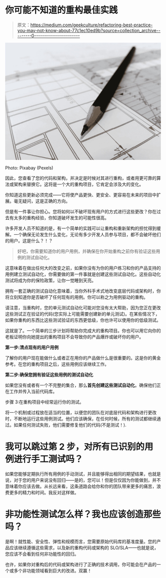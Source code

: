 # 你可能不知道的重构最佳实践

> 原文：<https://medium.com/geekculture/refactoring-best-practice-you-may-not-know-about-77c1ec10ed9b?source=collection_archive---------0----------------------->

![](img/0279d2b34b296af57bd26fe26ae5cbf9.png)

Photo: Pixabay (Pexels)

因此，您查看了您的代码和架构，并决定是时候对其进行重构，或者用更可靠的算法或架构来替换它。这将是一个大的重构项目，它肯定会涉及大的变化。

你知道这些更新必须完成——它将使产品更快、更安全、更容易在未来的项目中扩展。毫无疑问，这是正确的方向。

但是有一件事让你担心。您将如何以不破坏现有用户的方式进行这些更改？你在过去有太多的重构经验，你知道破坏发生的可能性很高。

许多开发人员不知道的是，有一个简单的实践可以让重构和重新架构的担忧得到缓解。一个确保无论发生什么变化，无论有多少开发人员参与项目，都不会破坏他们的用户。这是什么？！？

> 好吧，你需要知道你的用户用例，并确保在你开始重构之前你有验证这些用例的测试自动化。

这意味着在做出任何大的改变之前，如果你没有为你的用户练习和你的产品支持的用例建立测试自动化，你需要做的第一件事就是创建这些测试自动化。这些自动化测试将成为你的保险政策，让你一觉睡到天亮。

拥有一套正确的测试自动化意味着，当你外科手术式地改变底层代码或架构时，你将立刻知道你是否破坏了任何现有的用例。你可以称之为用例驱动的重构。

请注意，当重构时，您的单元测试自动化可能对您没有太大帮助，因为您正在更改这些测试正在验证的代码(您实际上可能需要创建新的单元测试)。在某些情况下，如果你重构的东西比这些测试验证的东西更低级，你也许可以使用你的低级测试。

这就是了。一个简单的三步计划将帮助你完成大的重构项目。你也可以用它向你的老板证明你向她提出的重构项目不会导致你的产品爆炸或破坏你的用户。

**第一步:清点现有的用户用例**

了解你的用户现在能做什么或者正在用你的产品做什么是很重要的。这是你的黄金参考。在您的重构项目之后，这些用例应该继续工作。

**第二步:确保您拥有验证这些用例的测试自动化**

如果您没有或者有一个不完整的集合，那么**首先创建这些测试自动化**。确保他们正在工作并传入当前代码库。

步骤 3:在重构项目中经常运行你的测试。

将一个机制或过程放在适当的位置，以便您的团队在对底层代码和架构进行更改时，不断地运行这些用例测试。他们应该确保，在任何时候，所有的测试都继续通过。如果任何测试失败，他们需要修复他们的代码(不是测试！).

# 我可以跳过第 2 步，对所有已识别的用例进行手工测试吗？

如果您能够定期执行所有用例的手动测试，并且能够得出相同的期望结果，也就是说，对于您的用户来说没有回归——是的，您可以！但是仅仅因为你能做到，并不意味着你应该去做。从长远来看，这条道路会给你和你的团队带来更多的痛苦，浪费更多的精力和时间。我反对这样做。

# 非功能性测试怎么样？我也应该创造那些吗？

是啊！就性能、安全性、弹性和规模而言，您需要原始代码库的基准度量。您的产品应该继续遵循这些需求，以及新的重构代码或架构的 SLO/SLA——也就是说，您应该不会看到任何非功能性的回归。

也许，如果你对重构后的代码或架构进行了正确的技术调用，你可能会在产品的一个或多个非功能领域看到巨大的改进。双赢！